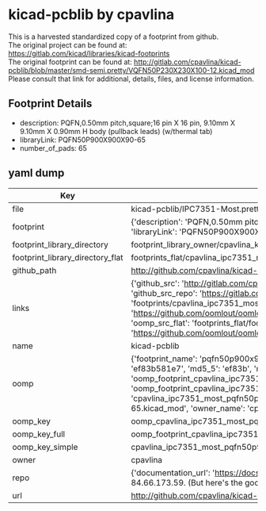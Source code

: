 # kicad-pcblib by cpavlina  
This is a harvested standardized copy of a footprint from github.  
The original project can be found at:  
https://gitlab.com/kicad/libraries/kicad-footprints  
The original footprint can be found at:
http://gitlab.com/cpavlina/kicad-pcblib/blob/master/smd-semi.pretty/VQFN50P230X230X100-12.kicad_mod
Please consult that link for additional, details, files, and license information.  
## Footprint Details
* description: PQFN,0.50mm pitch,square;16 pin X 16 pin, 9.10mm X 9.10mm X 0.90mm H body (pullback leads) (w/thermal tab)  
* libraryLink: PQFN50P900X900X90-65  
* number_of_pads: 65  
## yaml dump  
| Key | Value |  
| --- | --- |  
| file | kicad-pcblib/IPC7351-Most.pretty/PQFN50P900X900X90-65.kicad_mod |  
| footprint | {'description': 'PQFN,0.50mm pitch,square;16 pin X 16 pin, 9.10mm X 9.10mm X 0.90mm H body (pullback leads) (w/thermal tab)', 'libraryLink': 'PQFN50P900X900X90-65', 'number_of_pads': 65} |  
| footprint_library_directory | footprint_library_owner/cpavlina_kicad-pcblib |  
| footprint_library_directory_flat | footprints_flat/cpavlina_ipc7351_most_pqfn50p900x900x90_65/working |  
| github_path | http://github.com/cpavlina/kicad-pcblib/blob/master/IPC7351-Most.pretty/PQFN50P900X900X90-65.kicad_mod |  
| links | {'github_src': 'http://gitlab.com/cpavlina/kicad-pcblib/blob/master/smd-semi.pretty/VQFN50P230X230X100-12.kicad_mod', 'github_src_repo': 'https://gitlab.com/kicad/libraries/kicad-footprints', 'oomp_bot': 'footprints/cpavlina_ipc7351_most_pqfn50p900x900x90_65/working', 'oomp_bot_github': 'https://github.com/oomlout/oomlout_oomp_footprint_bot/tree/main/footprints/cpavlina_ipc7351_most_pqfn50p900x900x90_65/working', 'oomp_src_flat': 'footprints_flat/footprints_flat/cpavlina_ipc7351_most_pqfn50p900x900x90_65/working', 'oomp_src_flat_github': 'https://github.com/oomlout/oomlout_oomp_footprint_src/tree/main/footprints_flat/cpavlina_ipc7351_most_pqfn50p900x900x90_65/working'} |  
| name | kicad-pcblib |  
| oomp | {'footprint_name': 'pqfn50p900x900x90_65', 'library_name': 'ipc7351_most', 'md5': 'ef83b581e7f7ff18cb6c4fb5313553d1', 'md5_10': 'ef83b581e7', 'md5_5': 'ef83b', 'md5_6': 'ef83b5', 'oomp_key': 'oomp_cpavlina_ipc7351_most_pqfn50p900x900x90_65', 'oomp_key_extra': 'oomp_footprint_cpavlina_ipc7351_most_pqfn50p900x900x90_65', 'oomp_key_full': 'oomp_footprint_cpavlina_ipc7351_most_pqfn50p900x900x90_65_ef83b5', 'oomp_key_simple': 'cpavlina_ipc7351_most_pqfn50p900x900x90_65', 'original_filename': 'kicad-pcblib/IPC7351-Most.pretty/PQFN50P900X900X90-65.kicad_mod', 'owner_name': 'cpavlina'} |  
| oomp_key | oomp_cpavlina_ipc7351_most_pqfn50p900x900x90_65 |  
| oomp_key_full | oomp_footprint_cpavlina_ipc7351_most_pqfn50p900x900x90_65 |  
| oomp_key_simple | cpavlina_ipc7351_most_pqfn50p900x900x90_65 |  
| owner | cpavlina |  
| repo | {'documentation_url': 'https://docs.github.com/rest/overview/resources-in-the-rest-api#rate-limiting', 'message': "API rate limit exceeded for 84.66.173.59. (But here's the good news: Authenticated requests get a higher rate limit. Check out the documentation for more details.)"} |  
| url | http://github.com/cpavlina/kicad-pcblib |  

